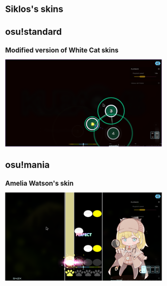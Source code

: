 # Siklos's skins

# osu!standard

## Modified version of White Cat skins

![](./WhiteCat%20(1.0)%20%E3%80%8ENM%E3%80%8F/screenshot.png)

# osu!mania

## Amelia Watson's skin

![](./Amelia%20Watson%20Skin/screenshot.png)
